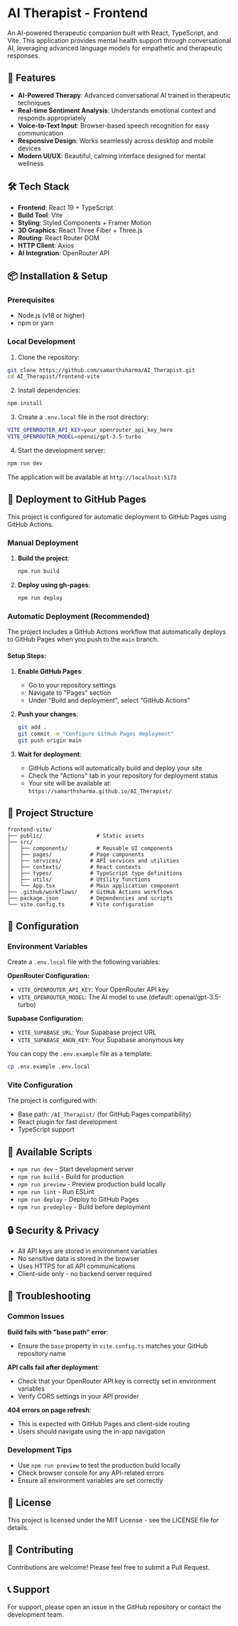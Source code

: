 # AI Therapist - Frontend

An AI-powered therapeutic companion built with React, TypeScript, and Vite. This application provides mental health support through conversational AI, leveraging advanced language models for empathetic and therapeutic responses.

## 🚀 Features

- **AI-Powered Therapy**: Advanced conversational AI trained in therapeutic techniques
- **Real-time Sentiment Analysis**: Understands emotional context and responds appropriately
- **Voice-to-Text Input**: Browser-based speech recognition for easy communication
- **Responsive Design**: Works seamlessly across desktop and mobile devices
- **Modern UI/UX**: Beautiful, calming interface designed for mental wellness

## 🛠️ Tech Stack

- **Frontend**: React 19 + TypeScript
- **Build Tool**: Vite
- **Styling**: Styled Components + Framer Motion
- **3D Graphics**: React Three Fiber + Three.js
- **Routing**: React Router DOM
- **HTTP Client**: Axios
- **AI Integration**: OpenRouter API

## 📦 Installation & Setup

### Prerequisites

- Node.js (v18 or higher)
- npm or yarn

### Local Development

1. Clone the repository:
```bash
git clone https://github.com/samarthsharma/AI_Therapist.git
cd AI_Therapist/frontend-vite
```

2. Install dependencies:
```bash
npm install
```

3. Create a `.env.local` file in the root directory:
```bash
VITE_OPENROUTER_API_KEY=your_openrouter_api_key_here
VITE_OPENROUTER_MODEL=openai/gpt-3.5-turbo
```

4. Start the development server:
```bash
npm run dev
```

The application will be available at `http://localhost:5173`

## 🚀 Deployment to GitHub Pages

This project is configured for automatic deployment to GitHub Pages using GitHub Actions.

### Manual Deployment

1. **Build the project**:
   ```bash
   npm run build
   ```

2. **Deploy using gh-pages**:
   ```bash
   npm run deploy
   ```

### Automatic Deployment (Recommended)

The project includes a GitHub Actions workflow that automatically deploys to GitHub Pages when you push to the `main` branch.

#### Setup Steps:

1. **Enable GitHub Pages**:
   - Go to your repository settings
   - Navigate to "Pages" section
   - Under "Build and deployment", select "GitHub Actions"

2. **Push your changes**:
   ```bash
   git add .
   git commit -m "Configure GitHub Pages deployment"
   git push origin main
   ```

3. **Wait for deployment**:
   - GitHub Actions will automatically build and deploy your site
   - Check the "Actions" tab in your repository for deployment status
   - Your site will be available at: `https://samarthsharma.github.io/AI_Therapist/`

## 📁 Project Structure

```
frontend-vite/
├── public/                 # Static assets
├── src/
│   ├── components/         # Reusable UI components
│   ├── pages/            # Page components
│   ├── services/         # API services and utilities
│   ├── contexts/         # React contexts
│   ├── types/            # TypeScript type definitions
│   ├── utils/            # Utility functions
│   └── App.tsx           # Main application component
├── .github/workflows/    # GitHub Actions workflows
├── package.json          # Dependencies and scripts
└── vite.config.ts        # Vite configuration
```

## 🔧 Configuration

### Environment Variables

Create a `.env.local` file with the following variables:

**OpenRouter Configuration:**
- `VITE_OPENROUTER_API_KEY`: Your OpenRouter API key
- `VITE_OPENROUTER_MODEL`: The AI model to use (default: openai/gpt-3.5-turbo)

**Supabase Configuration:**
- `VITE_SUPABASE_URL`: Your Supabase project URL
- `VITE_SUPABASE_ANON_KEY`: Your Supabase anonymous key

You can copy the `.env.example` file as a template:
```bash
cp .env.example .env.local
```

### Vite Configuration

The project is configured with:
- Base path: `/AI_Therapist/` (for GitHub Pages compatibility)
- React plugin for fast development
- TypeScript support

## 🧪 Available Scripts

- `npm run dev` - Start development server
- `npm run build` - Build for production
- `npm run preview` - Preview production build locally
- `npm run lint` - Run ESLint
- `npm run deploy` - Deploy to GitHub Pages
- `npm run predeploy` - Build before deployment

## 🔒 Security & Privacy

- All API keys are stored in environment variables
- No sensitive data is stored in the browser
- Uses HTTPS for all API communications
- Client-side only - no backend server required

## 🐛 Troubleshooting

### Common Issues

**Build fails with "base path" error**:
- Ensure the `base` property in `vite.config.ts` matches your GitHub repository name

**API calls fail after deployment**:
- Check that your OpenRouter API key is correctly set in environment variables
- Verify CORS settings in your API provider

**404 errors on page refresh**:
- This is expected with GitHub Pages and client-side routing
- Users should navigate using the in-app navigation

### Development Tips

- Use `npm run preview` to test the production build locally
- Check browser console for any API-related errors
- Ensure all environment variables are set correctly

## 📄 License

This project is licensed under the MIT License - see the LICENSE file for details.

## 🤝 Contributing

Contributions are welcome! Please feel free to submit a Pull Request.

## 📞 Support

For support, please open an issue in the GitHub repository or contact the development team.
